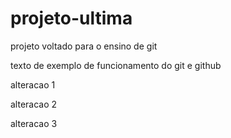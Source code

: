 # projeto-ultima
projeto voltado para o ensino de git

texto de  exemplo de funcionamento  do git e github

alteracao 1

alteracao 2

alteracao 3
